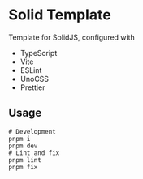 # Solid Template

Template for SolidJS, configured with

- TypeScript
- Vite
- ESLint
- UnoCSS
- Prettier

## Usage

```shell
# Development
pnpm i
pnpm dev
# Lint and fix
pnpm lint
pnpm fix
```
